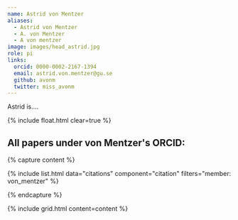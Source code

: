 ```yaml
---
name: Astrid von Mentzer
aliases:
  - Astrid von Mentzer
  - A. von Mentzer
  - A von mentzer
image: images/head_astrid.jpg
role: pi
links:
  orcid: 0000-0002-2167-1394
  email: astrid.von.mentzer@gu.se
  github: avonm
  twitter: miss_avonm
---
```


Astrid is....

{% include float.html clear=true %}

## All papers under von Mentzer's ORCID:

{% capture content %}

{% include list.html data="citations" component="citation" filters="member: von_mentzer" %}

{% endcapture %}

{% include grid.html content=content %}

